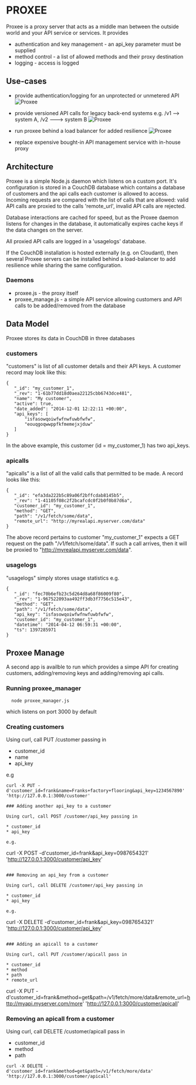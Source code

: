 # PROXEE

Proxee is a proxy server that acts as a middle man between the outside world and your API service or services. It provides

* authentication and key management - an api_key parameter must be supplied
* method control - a list of allowed methods and their proxy destination
* logging - access is logged

## Use-cases

* provide authentication/logging for an unprotected or unmetered API
![Proxee](https://github.com/glynnbird/proxee/raw/master/public/images/proxee1.png "Proxee")

* provide versioned API calls for legacy back-end systems e.g. /v1 --> system A, /v2 ---> system B
![Proxee](https://github.com/glynnbird/proxee/raw/master/public/images/proxee2.png "Proxee")

* run proxee behind a load balancer for added resilience
![Proxee](https://github.com/glynnbird/proxee/raw/master/public/images/proxee3.png "Proxee")

* replace expensive bought-in API management service with in-house proxy

## Architecture

Proxee is a simple Node.js daemon which listens on a custom port. It's configuration is stored in a CouchDB database which contains a database of customers and the api calls each customer is allowed to access. Incoming requests are compared with the list of calls that are allowed: valid API calls are proxied to the calls 'remote_url', invalid API calls are rejected. 

Database interactions are cached for speed, but as the Proxee daemon listens for changes in the database, it automatically expires cache keys if the data changes on the server.

All proxied API calls are logged in a 'usagelogs' database.

If the CouchDB installation is hosted externally (e.g. on Cloudant), then several Proxee servers can be installed behind a load-balancer to add resilience while sharing the same configuration.

### Daemons

* proxee.js - the proxy itself
* proxee_manage.js - a simple API service allowing customers and API calls to be added/removed from the database

## Data Model

Proxee stores its data in CouchDB in three databases

### customers 

"customers" is list of all customer details and their API keys. A customer record may look like this:

```
{
   "_id": "my_customer_1",
   "_rev": "1-61b77dd18d0aea22125cbb6743dce481",
   "name": "My customer",
   "active": true,
   "date_added": "2014-12-01 12:22:11 +00:00",
   "api_keys": [
       "isfasowqoiwfwfnwfuwbfwfw",
       "eouqgoqwwppfkfmemejxjduw"
   ]
}
```

In the above example, this customer (id = my_customer_1) has two api_keys.

### apicalls

"apicalls" is a list of all the valid calls that permitted to be  made. A record looks like this:

```
{
   "_id": "efa3da222b5c89a06f2bffcdab8145b5",
   "_rev": "1-41105f08c2f2bcafcdc0f2b0f0b87d6a",
   "customer_id": "my_customer_1",
   "method": "GET",
   "path": "/v1/fetch/some/data",
   "remote_url": "http://myrealapi.myserver.com/data"
}
```

The above record pertains to customer "my_customer_1" expects a GET request on the path "/v1/fetch/some/data". If such a call arrives, then it will be proxied to "http://myrealapi.myserver.com/data".

### usagelogs

"usagelogs" simply stores usage statistics e.g.

```
{
   "_id": "fec70b6efb23c5d264d8a68f86009f80",
   "_rev": "1-967522093aa492ff3db3f7756c515e43",
   "method": "GET",
   "path": "/v1/fetch/some/data",
   "api_key": "isfasowqoiwfwfnwfuwbfwfw",
   "customer_id": "my_customer_1",
   "datetime": "2014-04-12 06:59:31 +00:00",
   "ts": 1397285971
}
```

## Proxee Manage

A second app is availble to run which provides a simpe API for creating customers, adding/removing keys and adding/removing api calls.

### Running proxee_manager

```
  node proxee_manager.js 
```

which listens on port 3000 by default

### Creating customers

Using curl, call PUT /customer passing in

* customer_id
* name
* api_key

e.g

```
curl -X PUT -d'customer_id=frank&name=Franks+factory+flooring&api_key=1234567890' 'http://127.0.0.1:3000/customer'

### Adding another api_key to a customer

Using curl, call POST /customer/api_key passing in

* customer_id
* api_key

e.g.

```
 curl -X POST -d'customer_id=frank&api_key=0987654321' 'http://127.0.0.1:3000/customer/api_key'
```

### Removing an api_key from a customer 

Using curl, call DELETE /customer/api_key passing in

* customer_id
* api_key

e.g.

```
curl -X DELETE -d'customer_id=frank&api_key=0987654321' 'http://127.0.0.1:3000/customer/api_key'
```

### Adding an apicall to a customer

Using curl, call PUT /customer/apicall pass in

* customer_id
* method
* path
* remote_url

```
curl -X PUT -d'customer_id=frank&method=get&path=/v1/fetch/more/data&remote_url=http://myapi.myserver.com/more' 'http://127.0.0.1:3000/customer/apicall'

### Removing an apicall from a customer

Using curl, call DELETE /customer/apicall pass in

* customer_id
* method
* path

```
curl -X DELETE -d'customer_id=frank&method=get&path=/v1/fetch/more/data' 'http://127.0.0.1:3000/customer/apicall'
```

